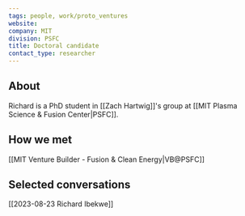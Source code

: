 ```yaml
---
tags: people, work/proto_ventures
website: 
company: MIT
division: PSFC
title: Doctoral candidate
contact_type: researcher
---
```

## About
Richard is a PhD student in [[Zach Hartwig]]'s group at [[MIT Plasma Science & Fusion Center|PSFC]].

## How we met
[[MIT Venture Builder - Fusion & Clean Energy|VB@PSFC]]

## Selected conversations
[[2023-08-23 Richard Ibekwe]]
